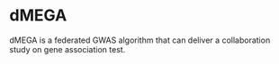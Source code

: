 # dMEGA
dMEGA is a federated GWAS algorithm that can deliver a collaboration study on gene association test.
